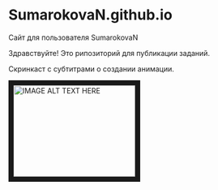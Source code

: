 # SumarokovaN.github.io
Сайт для пользователя SumarokovaN

Здравствуйте! Это рипозиторий для  публикации заданий.

Скринкаст с субтитрами о создании анимации.

<a href="http://www.youtube.com/watch?feature=player_embedded&v=faRV3df-0dM
" target="_blank"><img src="http://img.youtube.com/vi/faRV3df-0dM/0.jpg" 
alt="IMAGE ALT TEXT HERE" width="240" height="180" border="10" /></a>

